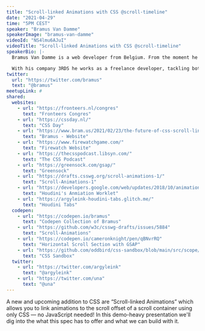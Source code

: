 ```yaml
---
title: "Scroll-linked Animations with CSS @scroll-timeline"
date: "2021-04-29"
time: "5PM CEST"
speaker: "Bramus Van Damme"
speakerImage: "bramus-van-damme"
videoId: "NS4lmu6AJuI"
videoTitle: "Scroll-linked Animations with CSS @scroll-timeline"
speakerBio: |-
  Bramus Van Damme is a web developer from Belgium. From the moment he discovered view-source at the age of 14 (way back in 1997), he fell in love with the web and has been tinkering with it ever since.

  With his company 3RDS he works as a freelance developer, tackling both the frontend (HTML, CSS, JS) and the backend (PHP, MySQL). His current focus is on JavaScript, React and React Native yet his love for CSS will never fade. Not limiting himself to only part of the stack, he also knows his way around supporting technologies (HTTPS, DNS, Docker, Serverless, …)
twitter:
  url: "https://twitter.com/bramus"
  text: "@bramus"
meetupLink: #
shared:
  websites:
    - url: "https://fronteers.nl/congres"
      text: "Fronteers Congres"
    - url: "https://cssday.nl/"
      text: "CSS Day"
    - url: "https://www.bram.us/2021/02/23/the-future-of-css-scroll-linked-animations-part-1/"
      text: "Bramus - Website"
    - url: "https://www.firewatchgame.com/"
      text: "Firewatch Website"
    - url: "https://thecsspodcast.libsyn.com/"
      text: "The CSS Podcast"
    - url: "https://greensock.com/gsap/"
      text: "Greensock"
    - url: "https://drafts.csswg.org/scroll-animations-1/"
      text: "Scroll-Animations-1"
    - url: "https://developers.google.com/web/updates/2018/10/animation-worklet"
      text: "Houdini's Anmiation Worklet"
    - url: "https://argyleink-houdini-tabs.glitch.me/"
      text: "Houdini Tabs"
  codepen:
    - url: "https://codepen.io/bramus"
      text: "Codepen Collection of Bramus"
    - url: "https://github.com/w3c/csswg-drafts/issues/5884"
      text: "Scroll-Animations"
    - url: "https://codepen.io/cameronknight/pen/qBNvrRQ"
      text: "Horizontal Scroll Section with GSAP"
    - url: "https://github.com/oddbird/css-sandbox/blob/main/src/scope/explainer.md"
      text: "CSS Sandbox"
  twitter:
    - url: "https://twitter.com/argyleink"
      text: "@argyleink"
    - url: "https://twitter.com/una"
      text: "@una"
---
```


A new and upcoming addition to CSS are “Scroll-linked Animations” which allows you to link animations to the scroll offset of a scroll container using only CSS — no JavaScript needed! In this demo-heavy presentation we'll dig into the what this spec has to offer and what we can build with it.

